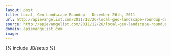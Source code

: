 ```yaml
---
layout: post
title: Local, Geo Landscape Roundup - December 26th, 2011
url: http://apievangelist.com/2011/12/26/local-geo-landscape-roundup-december-26th-2011/
source: http://apievangelist.com/2011/12/26/local-geo-landscape-roundup-december-26th-2011/
domain: apievangelist.com
image: 
---
```

{% include JB/setup %}